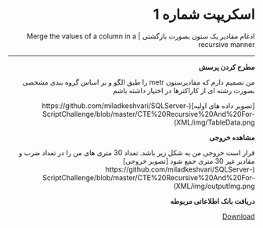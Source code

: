 <div dir="rtl">

# اسکریپت شماره 1
ادغام مقادیر یک ستون بصورت بازگشتی | Merge the values of a column in a recursive manner

---
**مطرح کردن پرسش**
<p>
من تصمیم دارم که مقادیرستون metr را طبق الگو و بر اساس گروه بندی مشخصی بصورت رشته ای از کاراکترها در اختیار داشته باشم

</p>
[تصویر داده های  اولیه](https://github.com/miladkeshvari/SQLServer-ScriptChallenge/blob/master/CTE%20Recursive%20And%20For-XML/img/TableData.png)

**مشاهده خروجی**
<p>
قرار است خروجی من به شکل زیر باشد. تعداد 30 متری های من را در تعداد ضرب و مقادیر غیر 30 متری جمع شود
[تصویر خروجی](https://github.com/miladkeshvari/SQLServer-ScriptChallenge/blob/master/CTE%20Recursive%20And%20For-XML/img/outputImg.png)

</p>

**دریافت بانک اطلاعاتی مربوطه**
<p>
<a href="https://github.com/miladkeshvari/DataBaseSample/tree/master/DataBaseMergContent" title="Visit Upstage!">Download</a>
</p>

</div>
